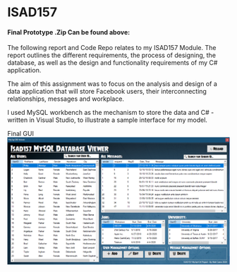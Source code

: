 # ISAD157
#### Final Prototype .Zip Can be found above:

The following report and Code Repo relates to my ISAD157 Module. The report outlines the different requirements, the process of designing, the database, as well as the design and functionality requirements of my C# application. 

The aim of this assignment was to focus on the analysis and design of a data application that will store Facebook users, their interconnecting relationships, messages and workplace. 

I used MySQL workbench as the mechanism to store the data and C# - written in Visual Studio, to illustrate a sample interface for my model.

Final GUI
![Screenshot](https://github.com/Matt-Caine/ISAD157/blob/master/Screenshots/Isad157FinalGUI.png)
